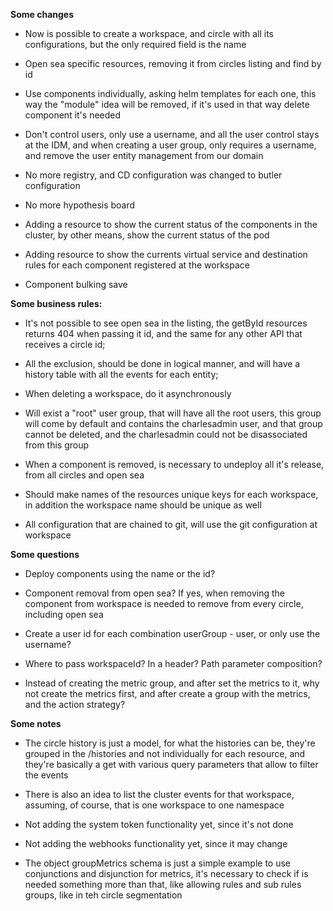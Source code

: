 **Some changes**

- Now is possible to create a workspace, and circle with all its configurations, but the only required field is the name

- Open sea specific resources, removing it from circles listing and find by id

- Use components individually, asking helm templates for each one, this way the "module" idea will be removed, if it's
  used in that way delete component it's needed

- Don't control users, only use a username, and all the user control stays at the IDM, and when creating a user group,
  only requires a username, and remove the user entity management from our domain

- No more registry, and CD configuration was changed to butler configuration

- No more hypothesis board

- Adding a resource to show the current status of the components in the cluster, by other means, show the current status
  of the pod

- Adding resource to show the currents virtual service and destination rules for each component registered at the
  workspace

- Component bulking save

**Some business rules:**

- It's not possible to see open sea in the listing, the getById resources returns 404 when passing it id, and the same
  for any other API that receives a circle id;

- All the exclusion, should be done in logical manner, and will have a history table with all the events for each
  entity;

- When deleting a workspace, do it asynchronously

- Will exist a "root" user group, that will have all the root users, this group will come by default and contains the
  charlesadmin user, and that group cannot be deleted, and the charlesadmin could not be disassociated from this group

- When a component is removed, is necessary to undeploy all it's release, from all circles and open sea

- Should make names of the resources unique keys for each workspace, in addition the workspace name should be unique as
  well

- All configuration that are chained to git, will use the git configuration at workspace

**Some questions**

- Deploy components using the name or the id?

- Component removal from open sea? If yes, when removing the component from workspace is needed to remove from every
  circle, including open sea

- Create a user id for each combination userGroup - user, or only use the username?

- Where to pass workspaceId? In a header? Path parameter composition?

- Instead of creating the metric group, and after set the metrics to it, why not create the metrics first, and after
  create a group with the metrics, and the action strategy?

**Some notes**

- The circle history is just a model, for what the histories can be, they're grouped in the /histories and not
  individually for each resource, and they're basically a get with various query parameters that allow to filter the
  events

- There is also an idea to list the cluster events for that workspace, assuming, of course, that is one workspace to one
  namespace

- Not adding the system token functionality yet, since it's not done

- Not adding the webhooks functionality yet, since it may change

- The object groupMetrics schema is just a simple example to use conjunctions and disjunction for metrics, it's
  necessary to check if is needed something more than that, like allowing rules and sub rules groups, like in teh circle
  segmentation